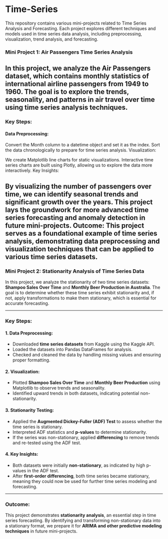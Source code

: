 # Time-Series
This repository contains various mini-projects related to Time Series Analysis and Forecasting. Each project explores different techniques and models used in time series data analysis, including preprocessing, visualization, trend analysis, and forecasting.




### **Mini Project 1: Air Passengers Time Series Analysis**
In this project, we analyze the Air Passengers dataset, which contains monthly statistics of international airline passengers from 1949 to 1960. The goal is to explore the trends, seasonality, and patterns in air travel over time using time series analysis techniques.
---
### **Key Steps:**
#### **Data Preprocessing:**

Convert the Month column to a datetime object and set it as the index.
Sort the data chronologically to prepare for time series analysis.
Visualization:

We create Matplotlib line charts for static visualizations.
Interactive time series charts are built using Plotly, allowing us to explore the data more interactively.
Key Insights:

By visualizing the number of passengers over time, we can identify seasonal trends and significant growth over the years.
This project lays the groundwork for more advanced time series forecasting and anomaly detection in future mini-projects.
Outcome:
This project serves as a foundational example of time series analysis, demonstrating data preprocessing and visualization techniques that can be applied to various time series datasets.
---
### **Mini Project 2: Stationarity Analysis of Time Series Data**  

In this project, we analyze the stationarity of two time series datasets: **Shampoo Sales Over Time** and **Monthly Beer Production in Australia**. The goal is to determine whether these time series exhibit stationarity and, if not, apply transformations to make them stationary, which is essential for accurate forecasting.

---

### **Key Steps:**  

#### **1. Data Preprocessing:**  
- Downloaded **time series datasets** from Kaggle using the Kaggle API.  
- Loaded the datasets into Pandas DataFrames for analysis.  
- Checked and cleaned the data by handling missing values and ensuring proper formatting.  

#### **2. Visualization:**  
- Plotted **Shampoo Sales Over Time** and **Monthly Beer Production** using Matplotlib to observe trends and seasonality.  
- Identified upward trends in both datasets, indicating potential non-stationarity.  

#### **3. Stationarity Testing:**  
- Applied the **Augmented Dickey-Fuller (ADF) Test** to assess whether the time series is stationary.  
- Interpreted ADF statistics and **p-values** to determine stationarity.  
- If the series was non-stationary, applied **differencing** to remove trends and re-tested using the ADF test.  

#### **4. Key Insights:**  
- Both datasets were initially **non-stationary**, as indicated by high p-values in the ADF test.  
- After **first-order differencing**, both time series became stationary, meaning they could now be used for further time series modeling and forecasting.  

---

### **Outcome:**  
This project demonstrates **stationarity analysis**, an essential step in time series forecasting. By identifying and transforming non-stationary data into a stationary format, we prepare it for **ARIMA and other predictive modeling techniques** in future mini-projects.
